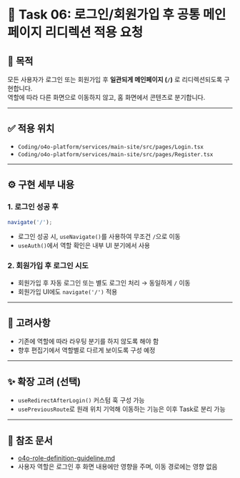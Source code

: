 # 🧾 Task 06: 로그인/회원가입 후 공통 메인페이지 리디렉션 적용 요청

## 📌 목적

모든 사용자가 로그인 또는 회원가입 후 **일관되게 메인페이지 (`/`)** 로 리디렉션되도록 구현합니다.  
역할에 따라 다른 화면으로 이동하지 않고, 홈 화면에서 콘텐츠로 분기합니다.

---

## ✅ 적용 위치

- `Coding/o4o-platform/services/main-site/src/pages/Login.tsx`
- `Coding/o4o-platform/services/main-site/src/pages/Register.tsx`

---

## ⚙️ 구현 세부 내용

### 1. 로그인 성공 후

```ts
navigate('/');
```

- 로그인 성공 시, `useNavigate()`를 사용하여 무조건 `/`으로 이동
- `useAuth()`에서 역할 확인은 내부 UI 분기에서 사용

### 2. 회원가입 후 로그인 시도

- 회원가입 후 자동 로그인 또는 별도 로그인 처리 → 동일하게 `/` 이동
- 회원가입 UI에도 `navigate('/')` 적용

---

## 🧱 고려사항

- 기존에 역할에 따라 라우팅 분기를 하지 않도록 해야 함
- 향후 편집기에서 역할별로 다르게 보이도록 구성 예정

---

## ✨ 확장 고려 (선택)

- `useRedirectAfterLogin()` 커스텀 훅 구성 가능
- `usePreviousRoute`로 원래 위치 기억해 이동하는 기능은 이후 Task로 분리 가능

---

## 📎 참조 문서

- [o4o-role-definition-guideline.md](./o4o-role-definition-guideline.md)
- 사용자 역할은 로그인 후 화면 내용에만 영향을 주며, 이동 경로에는 영향 없음
